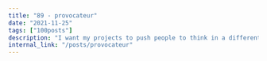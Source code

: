 ```yaml
---
title: "89 - provocateur"
date: "2021-11-25"
tags: ["100posts"]
description: "I want my projects to push people to think in a different way and challenge them to reconsider reality in a new light. I want to make crazy ideas feel realistic, extreme fictional worlds feel relatable, complex creative environments feel approachable."
internal_link: "/posts/provocateur"
---
```

